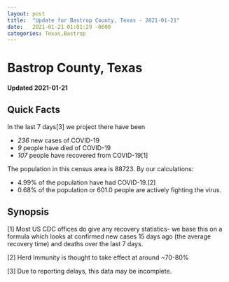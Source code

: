 ```yaml
---
layout: post
title:  "Update for Bastrop County, Texas - 2021-01-21"
date:   2021-01-21 01:01:29 -0600
categories: Texas,Bastrop
---
```


# Bastrop County, Texas
#### Updated 2021-01-21

## Quick Facts

In the last 7 days[3] we project there have been
- *236* new cases of COVID-19
- *9* people have died of COVID-19
- *107* people have recovered from COVID-19[1]

The population in this census area is 88723. By our calculations:
- 4.99% of the population have had COVID-19.[2]
- 0.68% of the population or 601.0 people are actively fighting the virus.

## Synopsis




[1] Most US CDC offices do give any recovery statistics- we base this on a formula which looks at confirmed new cases
15 days ago (the average recovery time) and deaths over the last 7 days.

[2] Herd Immunity is thought to take effect at around ~70-80%

[3] Due to reporting delays, this data may be incomplete.
 
    